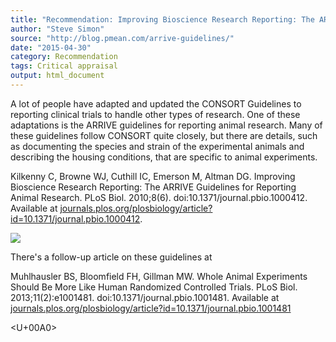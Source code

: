 ```yaml
---
title: "Recommendation: Improving Bioscience Research Reporting: The ARRIVE Guidelines for Reporting Animal Research"
author: "Steve Simon"
source: "http://blog.pmean.com/arrive-guidelines/"
date: "2015-04-30"
category: Recommendation
tags: Critical appraisal
output: html_document
---
```


A lot of people have adapted and updated the CONSORT Guidelines to
reporting clinical trials to handle other types of research. One of
these adaptations is the ARRIVE guidelines for reporting animal
research. Many of these guidelines follow CONSORT quite closely, but
there are details, such as documenting the species and strain of the
experimental animals and describing the housing conditions, that are
specific to animal experiments.

<!---More--->

Kilkenny C, Browne WJ, Cuthill IC, Emerson M, Altman DG. Improving
Bioscience Research Reporting: The ARRIVE Guidelines for Reporting
Animal Research. PLoS Biol. 2010;8(6). doi:10.1371/journal.pbio.1000412.
Available at
[journals.plos.org/plosbiology/article?id=10.1371/journal.pbio.1000412](http://journals.plos.org/plosbiology/article?id=10.1371/journal.pbio.1000412).

![](http://www.pmean.com/images/images/15/arrive-guidelines01.png)



There's a follow-up article on these guidelines at

Muhlhausler BS, Bloomfield FH, Gillman MW. Whole Animal Experiments
Should Be More Like Human Randomized Controlled Trials. PLoS Biol.
2013;11(2):e1001481. doi:10.1371/journal.pbio.1001481. Available at
[journals.plos.org/plosbiology/article?id=10.1371/journal.pbio.1001481](http://journals.plos.org/plosbiology/article?id=10.1371/journal.pbio.1001481)

<U+00A0>


